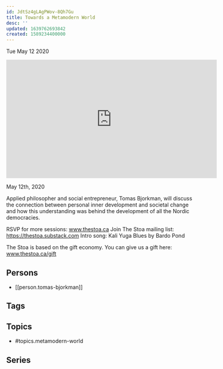 ```yaml
---
id: JdtSz4gLAgPWov-8Qh7Gu
title: Towards a Metamodern World
desc: ''
updated: 1639762693842
created: 1589234400000
---
```





Tue May 12 2020

<iframe width="560" height="315" src="https://www.youtube.com/embed/5DXxmTrTM88" title="Towards a Metamodern World w/ Tomas Bjorkman" frameborder="0" allow="accelerometer; autoplay; clipboard-write; encrypted-media; gyroscope; picture-in-picture" allowfullscreen ></iframe>

May 12th, 2020

Applied philosopher and social entrepreneur, Tomas Bjorkman, will discuss the connection between personal inner development and societal change and how this understanding was behind the development of all the Nordic democracies.

RSVP for more sessions: www.thestoa.ca
Join The Stoa mailing list: https://thestoa.substack.com
Intro song: Kali Yuga Blues by Bardo Pond

The Stoa is based on the gift economy. You can give us a gift here: www.thestoa.ca/gift

## Persons

- [[person.tomas-bjorkman]]

## Tags



## Topics

- #topics.metamodern-world

## Series



